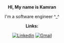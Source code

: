 <div align="center">

 
__HI, My name is Kamran__ 

I'm a software engineer ^_^


__Links:__


[![Linkedin](https://img.shields.io/badge/LinkedIn-0077B5?style=for-the-badge&logo=linkedin&logoColor=white)](https://www.linkedin.com/in/kamran-abdi-1582b514a/)
[![Gmail](https://img.shields.io/badge/Gmail-D14836?style=for-the-badge&logo=gmail&logoColor=white)](mailto:kamranabdicse@gmail.com)
